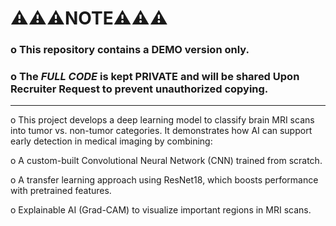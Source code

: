 # ⚠️⚠️⚠️NOTE⚠️⚠️⚠️
### o This repository contains a **DEMO version only**.  
### o The *FULL CODE* is kept **PRIVATE** and will be shared **Upon Recruiter Request** to prevent unauthorized copying.  

--------------------------------------------------------------------------------------------------------------------------------------------------------------------------------

o This project develops a deep learning model to classify brain MRI scans into tumor vs. non-tumor categories. It demonstrates how AI can support early detection in medical imaging by combining:

o A custom-built Convolutional Neural Network (CNN) trained from scratch.

o A transfer learning approach using ResNet18, which boosts performance with pretrained features.

o Explainable AI (Grad-CAM) to visualize important regions in MRI scans.
